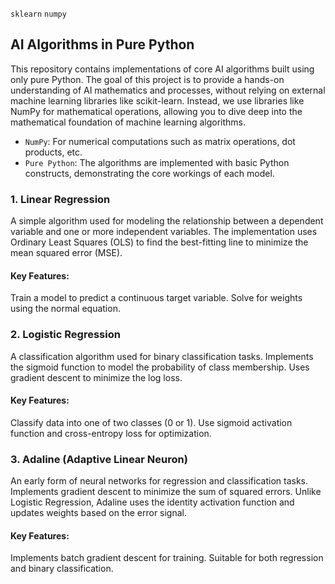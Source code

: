 `sklearn` `numpy`
## AI Algorithms in Pure Python
This repository contains implementations of core AI algorithms built using only pure Python. The goal of this project is to provide a hands-on understanding of AI mathematics and processes, without relying on external machine learning libraries like scikit-learn. Instead, we use libraries like NumPy for mathematical operations, allowing you to dive deep into the mathematical foundation of machine learning algorithms.

* `NumPy`: For numerical computations such as matrix operations, dot products, etc.
* `Pure Python`: The algorithms are implemented with basic Python constructs, demonstrating the core workings of each model.

### 1. Linear Regression
A simple algorithm used for modeling the relationship between a dependent variable and one or more independent variables.
The implementation uses Ordinary Least Squares (OLS) to find the best-fitting line to minimize the mean squared error (MSE).
#### Key Features:
Train a model to predict a continuous target variable.
Solve for weights using the normal equation.
### 2. Logistic Regression
A classification algorithm used for binary classification tasks.
Implements the sigmoid function to model the probability of class membership.
Uses gradient descent to minimize the log loss.
#### Key Features:
Classify data into one of two classes (0 or 1).
Use sigmoid activation function and cross-entropy loss for optimization.
### 3. Adaline (Adaptive Linear Neuron)
An early form of neural networks for regression and classification tasks.
Implements gradient descent to minimize the sum of squared errors.
Unlike Logistic Regression, Adaline uses the identity activation function and updates weights based on the error signal.
#### Key Features:
Implements batch gradient descent for training.
Suitable for both regression and binary classification.
